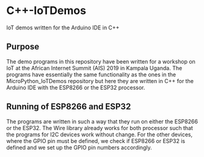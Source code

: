 # C++-IoTDemos
IoT demos written for the Arduino IDE in C++
## Purpose
The demo programs in this repository have been written for a workshop on IoT at the African Internet Summit (AIS) 2019 in Kampala Uganda. The programs have essentially the same functionality as the ones in the MicroPython_IoTDemos repository but here they are written in C++ for the Arduino IDE with the ESP8266 or the ESP32 processor.
## Running of ESP8266 and ESP32
The programs are written in such a way that they run on either the ESP8266 or the ESP32. The Wire library already works for both processor such that the programs for I2C devices work without change. For the other devices, where the GPIO pin must be defined, we check if ESP8266 or ESP32 is defined and we set up the GPIO pin numbers accordingly.
